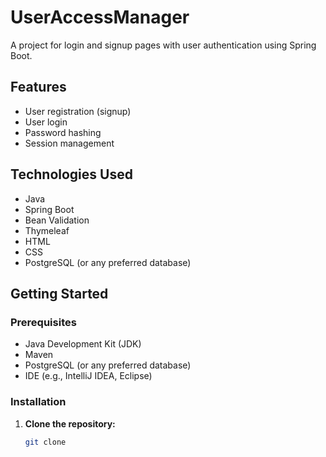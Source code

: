 # UserAccessManager

A project for login and signup pages with user authentication using Spring Boot.

## Features
- User registration (signup)
- User login
- Password hashing
- Session management

## Technologies Used
- Java
- Spring Boot
- Bean Validation
- Thymeleaf
- HTML
- CSS
- PostgreSQL (or any preferred database)

## Getting Started
### Prerequisites
- Java Development Kit (JDK)
- Maven
- PostgreSQL (or any preferred database)
- IDE (e.g., IntelliJ IDEA, Eclipse)

### Installation
1. **Clone the repository:**
   ```bash
   git clone 
